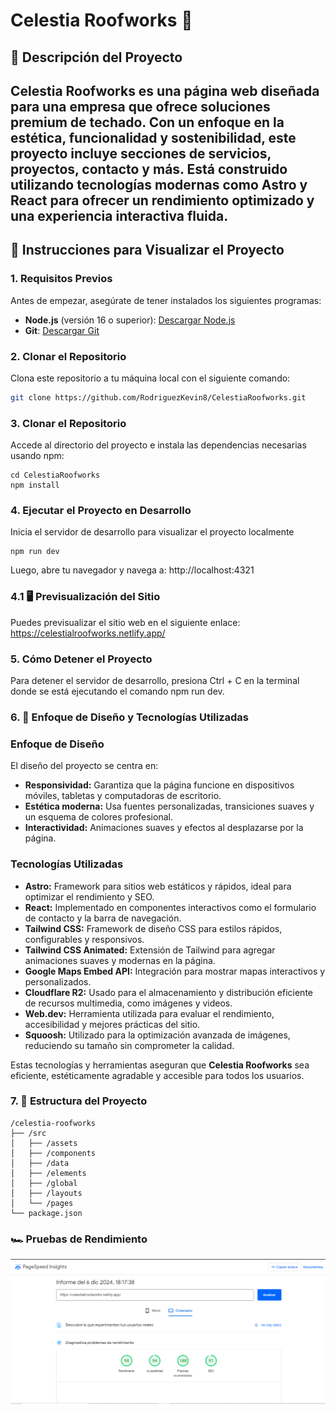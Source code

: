 # Celestia Roofworks 🌟

## 📖 Descripción del Proyecto

## **Celestia Roofworks** es una página web diseñada para una empresa que ofrece soluciones premium de techado. Con un enfoque en la estética, funcionalidad y sostenibilidad, este proyecto incluye secciones de servicios, proyectos, contacto y más. Está construido utilizando tecnologías modernas como **Astro** y **React** para ofrecer un rendimiento optimizado y una experiencia interactiva fluida.

## 🚀 Instrucciones para Visualizar el Proyecto

### **1. Requisitos Previos**

Antes de empezar, asegúrate de tener instalados los siguientes programas:

- **Node.js** (versión 16 o superior): [Descargar Node.js](https://nodejs.org/)
- **Git**: [Descargar Git](https://git-scm.com/)

### **2. Clonar el Repositorio**

Clona este repositorio a tu máquina local con el siguiente comando:

```bash
git clone https://github.com/RodriguezKevin8/CelestiaRoofworks.git
```

### **3. Clonar el Repositorio**

Accede al directorio del proyecto e instala las dependencias necesarias usando npm:

```
cd CelestiaRoofworks
npm install

```

### **4. Ejecutar el Proyecto en Desarrollo**

Inicia el servidor de desarrollo para visualizar el proyecto localmente

```
npm run dev
```

Luego, abre tu navegador y navega a: http://localhost:4321

### **4.1 🖥️ Previsualización del Sitio**

Puedes previsualizar el sitio web en el siguiente enlace:
https://celestialroofworks.netlify.app/

### **5. Cómo Detener el Proyecto**

Para detener el servidor de desarrollo, presiona Ctrl + C en la terminal donde se está ejecutando el comando npm run dev.

### **6. 🎨 Enfoque de Diseño y Tecnologías Utilizadas**

### **Enfoque de Diseño**

El diseño del proyecto se centra en:

- **Responsividad:** Garantiza que la página funcione en dispositivos móviles, tabletas y computadoras de escritorio.
- **Estética moderna:** Usa fuentes personalizadas, transiciones suaves y un esquema de colores profesional.
- **Interactividad:** Animaciones suaves y efectos al desplazarse por la página.

### **Tecnologías Utilizadas**

- **Astro:** Framework para sitios web estáticos y rápidos, ideal para optimizar el rendimiento y SEO.
- **React:** Implementado en componentes interactivos como el formulario de contacto y la barra de navegación.
- **Tailwind CSS:** Framework de diseño CSS para estilos rápidos, configurables y responsivos.
- **Tailwind CSS Animated:** Extensión de Tailwind para agregar animaciones suaves y modernas en la página.
- **Google Maps Embed API:** Integración para mostrar mapas interactivos y personalizados.
- **Cloudflare R2:** Usado para el almacenamiento y distribución eficiente de recursos multimedia, como imágenes y videos.
- **Web.dev:** Herramienta utilizada para evaluar el rendimiento, accesibilidad y mejores prácticas del sitio.
- **Squoosh:** Utilizado para la optimización avanzada de imágenes, reduciendo su tamaño sin comprometer la calidad.

Estas tecnologías y herramientas aseguran que **Celestia Roofworks** sea eficiente, estéticamente agradable y accesible para todos los usuarios.

### **7. 📂 Estructura del Proyecto**

```
/celestia-roofworks
├── /src
│   ├── /assets
│   ├── /components
│   ├── /data
│   ├── /elements
│   ├── /global
│   ├── /layouts
│   └── /pages
└── package.json

```

### 🏎️ Pruebas de Rendimiento

![Pruebas de rendimiento](./src/assets/carga.png)
